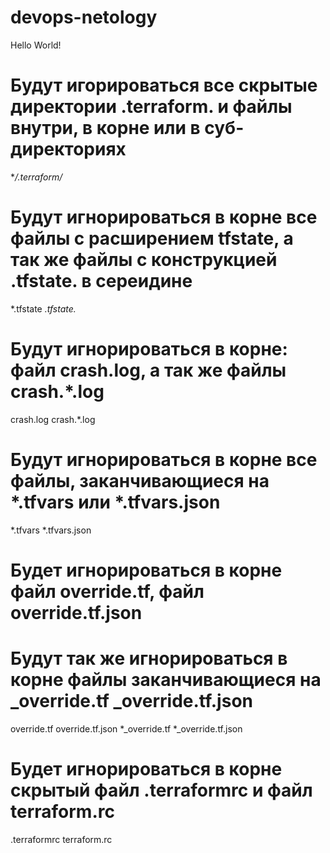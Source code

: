 # devops-netology
Hello World!

# Будут игорироваться все скрытые директории .terraform. и файлы внутри, в корне или в суб-директориях
**/.terraform/*

# Будут игнорироваться в корне все файлы с расширением tfstate, а так же файлы с конструкцией .tfstate. в сереидине
*.tfstate
*.tfstate.*

# Будут игнорироваться в корне: файл crash.log, а так же файлы crash.*.log
crash.log
crash.*.log

# Будут игнорироваться в корне все файлы, заканчивающиеся на *.tfvars или *.tfvars.json
*.tfvars
*.tfvars.json

# Будет игнорироваться в корне файл override.tf, файл override.tf.json
# Будут так же игнорироваться в корне файлы заканчивающиеся на _override.tf _override.tf.json
override.tf
override.tf.json
*_override.tf
*_override.tf.json

# Будет игнорироваться в корне скрытый файл .terraformrc и файл terraform.rc
.terraformrc
terraform.rc
